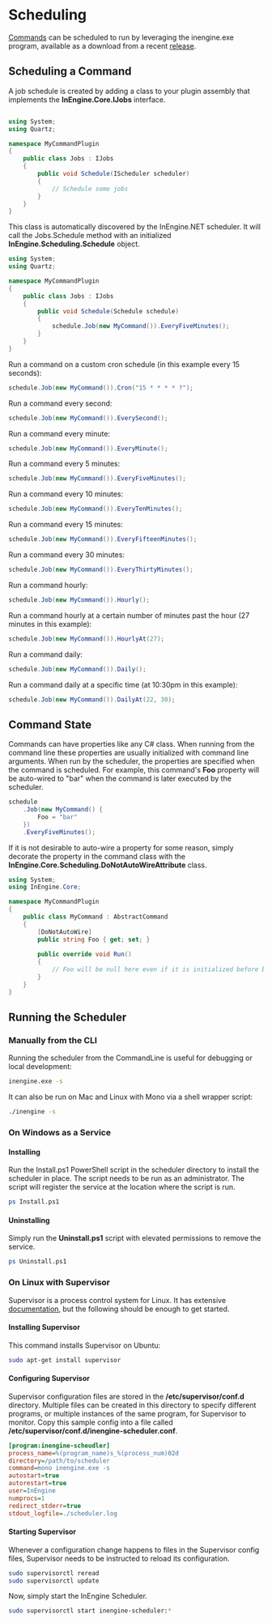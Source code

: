 # Scheduling

[Commands](commands) can be scheduled to run by leveraging the inengine.exe program, available as a download from a recent [release](https://github.com/InEngine-NET/InEngine.NET/releases).

## Scheduling a Command

A job schedule is created by adding a class to your plugin assembly that implements the **InEngine.Core.IJobs** interface.

```c#

using System;
using Quartz;

namespace MyCommandPlugin
{
    public class Jobs : IJobs
    {
        public void Schedule(IScheduler scheduler)
        {
            // Schedule some jobs
        }
    }
}
```

This class is automatically discovered by the InEngine.NET scheduler.
It will call the Jobs.Schedule method with an initialized **InEngine.Scheduling.Schedule** object.

```c#
using System;
using Quartz;

namespace MyCommandPlugin
{
    public class Jobs : IJobs
    {
        public void Schedule(Schedule schedule)
        {
            schedule.Job(new MyCommand()).EveryFiveMinutes();
        }
    }
}
```

Run a command on a custom cron schedule (in this example every 15 seconds):

```c#
schedule.Job(new MyCommand()).Cron("15 * * * * ?");
```

Run a command every second:

```c#
schedule.Job(new MyCommand()).EverySecond();
```


Run a command every minute:

```c#
schedule.Job(new MyCommand()).EveryMinute();
```

Run a command every 5 minutes:

```c#
schedule.Job(new MyCommand()).EveryFiveMinutes();
```

Run a command every 10 minutes:

```c#
schedule.Job(new MyCommand()).EveryTenMinutes();
```

Run a command every 15 minutes:

```c#
schedule.Job(new MyCommand()).EveryFifteenMinutes();
```

Run a command every 30 minutes:

```c#
schedule.Job(new MyCommand()).EveryThirtyMinutes();
```

Run a command hourly:

```c#
schedule.Job(new MyCommand()).Hourly();
```


Run a command hourly at a certain number of minutes past the hour (27 minutes in this example):

```c#
schedule.Job(new MyCommand()).HourlyAt(27);
```

Run a command daily:

```c#
schedule.Job(new MyCommand()).Daily();
```

Run a command daily at a specific time (at 10:30pm in this example):

```c#
schedule.Job(new MyCommand()).DailyAt(22, 30);
```

## Command State

Commands can have properties like any C# class.
When running from the command line these properties are usually initialized with command line arguments.
When run by the scheduler, the properties are specified when the command is scheduled.
For example, this command's **Foo** property will be auto-wired to "bar" when the command is later executed by the scheduler. 

```c#
schedule
    .Job(new MyCommand() {
        Foo = "bar"
    })
    .EveryFiveMinutes();
```

If it is not desirable to auto-wire a property for some reason, simply decorate the property in the command class with the **InEngine.Core.Scheduling.DoNotAutoWireAttribute** class. 

```c#
using System;
using InEngine.Core;

namespace MyCommandPlugin
{
    public class MyCommand : AbstractCommand
    {
        [DoNotAutoWire]
        public string Foo { get; set; }
        
        public override void Run()
        {
            // Foo will be null here even if it is initialized before being scheduled. 
        }
    }
}
```

## Running the Scheduler

### Manually from the CLI

Running the scheduler from the CommandLine is useful for debugging or local development:

```bash
inengine.exe -s
```

It can also be run on Mac and Linux with Mono via a shell wrapper script:

```bash
./inengine -s
``` 

### On Windows as a Service

#### Installing
Run the Install.ps1 PowerShell script in the scheduler directory to install the scheduler in place. 
The script needs to be run as an administrator. 
The script will register the service at the location where the script is run.

```bash
ps Install.ps1
```

#### Uninstalling

Simply run the **Uninstall.ps1** script with elevated permissions to remove the service.

```bash
ps Uninstall.ps1
```

### On Linux with Supervisor

Supervisor is a process control system for Linux. 
It has extensive [documentation](http://supervisord.org/index.html), but the following should be enough to get started.

#### Installing Supervisor

This command installs Supervisor on Ubuntu:

```bash
sudo apt-get install supervisor
```

#### Configuring Supervisor

Supervisor configuration files are stored in the **/etc/supervisor/conf.d** directory. Multiple files can be created in this directory to specify different programs, or multiple instances of the same program, for Supervisor to monitor. Copy this sample config into a file called **/etc/supervisor/conf.d/inengine-scheduler.conf**. 

```ini
[program:inengine-scheudler]
process_name=%(program_name)s_%(process_num)02d
directory=/path/to/scheduler
command=mono inengine.exe -s
autostart=true
autorestart=true
user=InEngine
numprocs=1
redirect_stderr=true
stdout_logfile=./scheduler.log
```

#### Starting Supervisor

Whenever a configuration change happens to files in the Supervisor config files, Supervisor needs to be instructed to reload its configuration.

```bash
sudo supervisorctl reread
sudo supervisorctl update
```

Now, simply start the InEngine Scheduler.

```bash
sudo supervisorctl start inengine-scheduler:*
```



